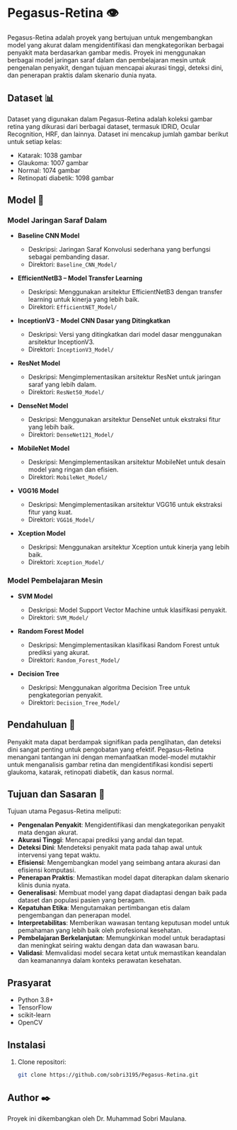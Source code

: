 # Pegasus-Retina 👁️

Pegasus-Retina adalah proyek yang bertujuan untuk mengembangkan model yang akurat dalam mengidentifikasi dan mengkategorikan berbagai penyakit mata berdasarkan gambar medis. Proyek ini menggunakan berbagai model jaringan saraf dalam dan pembelajaran mesin untuk pengenalan penyakit, dengan tujuan mencapai akurasi tinggi, deteksi dini, dan penerapan praktis dalam skenario dunia nyata.

## Dataset 📊

Dataset yang digunakan dalam Pegasus-Retina adalah koleksi gambar retina yang dikurasi dari berbagai dataset, termasuk IDRiD, Ocular Recognition, HRF, dan lainnya. Dataset ini mencakup jumlah gambar berikut untuk setiap kelas:

- Katarak: 1038 gambar
- Glaukoma: 1007 gambar
- Normal: 1074 gambar
- Retinopati diabetik: 1098 gambar

## Model 🧠

### Model Jaringan Saraf Dalam

- **Baseline CNN Model**
  - Deskripsi: Jaringan Saraf Konvolusi sederhana yang berfungsi sebagai pembanding dasar.
  - Direktori: `Baseline_CNN_Model/`

- **EfficientNetB3 – Model Transfer Learning**
  - Deskripsi: Menggunakan arsitektur EfficientNetB3 dengan transfer learning untuk kinerja yang lebih baik.
  - Direktori: `EfficientNET_Model/`

- **InceptionV3 - Model CNN Dasar yang Ditingkatkan**
  - Deskripsi: Versi yang ditingkatkan dari model dasar menggunakan arsitektur InceptionV3.
  - Direktori: `InceptionV3_Model/`

- **ResNet Model**
  - Deskripsi: Mengimplementasikan arsitektur ResNet untuk jaringan saraf yang lebih dalam.
  - Direktori: `ResNet50_Model/`

- **DenseNet Model**
  - Deskripsi: Menggunakan arsitektur DenseNet untuk ekstraksi fitur yang lebih baik.
  - Direktori: `DenseNet121_Model/`

- **MobileNet Model**
  - Deskripsi: Mengimplementasikan arsitektur MobileNet untuk desain model yang ringan dan efisien.
  - Direktori: `MobileNet_Model/`

- **VGG16 Model**
  - Deskripsi: Mengimplementasikan arsitektur VGG16 untuk ekstraksi fitur yang kuat.
  - Direktori: `VGG16_Model/`

- **Xception Model**
  - Deskripsi: Menggunakan arsitektur Xception untuk kinerja yang lebih baik.
  - Direktori: `Xception_Model/`

### Model Pembelajaran Mesin

- **SVM Model**
  - Deskripsi: Model Support Vector Machine untuk klasifikasi penyakit.
  - Direktori: `SVM_Model/`

- **Random Forest Model**
  - Deskripsi: Mengimplementasikan klasifikasi Random Forest untuk prediksi yang akurat.
  - Direktori: `Random_Forest_Model/`

- **Decision Tree**
  - Deskripsi: Menggunakan algoritma Decision Tree untuk pengkategorian penyakit.
  - Direktori: `Decision_Tree_Model/`

## Pendahuluan 🌟

Penyakit mata dapat berdampak signifikan pada penglihatan, dan deteksi dini sangat penting untuk pengobatan yang efektif. Pegasus-Retina menangani tantangan ini dengan memanfaatkan model-model mutakhir untuk menganalisis gambar retina dan mengidentifikasi kondisi seperti glaukoma, katarak, retinopati diabetik, dan kasus normal.

## Tujuan dan Sasaran 🎯

Tujuan utama Pegasus-Retina meliputi:

- **Pengenalan Penyakit**: Mengidentifikasi dan mengkategorikan penyakit mata dengan akurat.
- **Akurasi Tinggi**: Mencapai prediksi yang andal dan tepat.
- **Deteksi Dini**: Mendeteksi penyakit mata pada tahap awal untuk intervensi yang tepat waktu.
- **Efisiensi**: Mengembangkan model yang seimbang antara akurasi dan efisiensi komputasi.
- **Penerapan Praktis**: Memastikan model dapat diterapkan dalam skenario klinis dunia nyata.
- **Generalisasi**: Membuat model yang dapat diadaptasi dengan baik pada dataset dan populasi pasien yang beragam.
- **Kepatuhan Etika**: Mengutamakan pertimbangan etis dalam pengembangan dan penerapan model.
- **Interpretabilitas**: Memberikan wawasan tentang keputusan model untuk pemahaman yang lebih baik oleh profesional kesehatan.
- **Pembelajaran Berkelanjutan**: Memungkinkan model untuk beradaptasi dan meningkat seiring waktu dengan data dan wawasan baru.
- **Validasi**: Memvalidasi model secara ketat untuk memastikan keandalan dan keamanannya dalam konteks perawatan kesehatan.

## Prasyarat

- Python 3.8+
- TensorFlow
- scikit-learn
- OpenCV

## Instalasi

1. Clone repositori:
   ```bash
   git clone https://github.com/sobri3195/Pegasus-Retina.git

## Author ✒️
Proyek ini dikembangkan oleh Dr. Muhammad Sobri Maulana.
